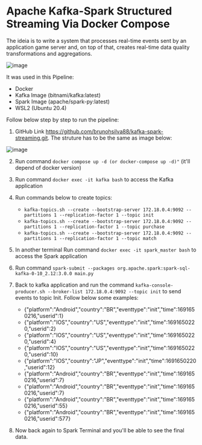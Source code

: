 # Apache Kafka-Spark Structured Streaming Via Docker Compose

The ideia is to write a system that processes real-time events sent by an application game server and,  on top of that, creates real-time data quality transformations and aggregations.

  ![image](https://github.com/brunohsilva88/kafka-spark-streaming/assets/91852282/2c923cb2-2f86-43f0-843b-be3dcf33419a)

It was used in this Pipeline:
 - Docker
 - Kafka Image (bitnami/kafka:latest)
 - Spark Image (apache/spark-py:latest)
 - WSL2 (Ubuntu 20.4)
 
Follow below step by step to run the pipeline:

1. GitHub Link https://github.com/brunohsilva88/kafka-spark-streaming.git. The struture has to be the same as image below:

  ![image](https://github.com/brunohsilva88/kafka-spark-streaming/assets/91852282/717e0f17-fe6f-4745-b369-1fd2884a6dd4)

2. Run command `docker compose up -d (or docker-compose up -d)"` (it'll depend of docker version)

3. Run command `docker exec -it kafka bash` to access the Kafka application

4. Run commands below to create topics:
    - `kafka-topics.sh --create --bootstrap-server 172.18.0.4:9092 --partitions 1 --replication-factor 1 --topic init`
    - `kafka-topics.sh --create --bootstrap-server 172.18.0.4:9092 --partitions 1 --replication-factor 1 --topic purchase`
    - `kafka-topics.sh --create --bootstrap-server 172.18.0.4:9092 --partitions 1 --replication-factor 1 --topic match`
  
5. In another terminal Run command `docker exec -it spark_master bash` to access the Spark application

6. Run command `spark-submit --packages org.apache.spark:spark-sql-kafka-0-10_2.12:3.0.0 main.py`

7. Back to kafka application and run the command `kafka-console-producer.sh --broker-list 172.18.0.4:9092 --topic init` to send events to topic Init. Follow below some examples:
   - {"platform":"Android","country":"BR","eventtype":"init","time":1691650216,"userid":1}
   - {"platform":"IOS","country":"US","eventtype":"init","time":1691650220,"userid":2}
   - {"platform":"IOS","country":"US","eventtype":"init","time":1691650220,"userid":4}
   - {"platform":"IOS","country":"US","eventtype":"init","time":1691650220,"userid":10}
   - {"platform":"IOS","country":"JP","eventtype":"init","time":1691650220,"userid":12}
   - {"platform":"Android","country":"BR","eventtype":"init","time":1691650216,"userid":7}
   - {"platform":"Android","country":"BR","eventtype":"init","time":1691650216,"userid":7}
   - {"platform":"Android","country":"BR","eventtype":"init","time":1691650216,"userid":55}
   - {"platform":"Android","country":"BR","eventtype":"init","time":1691650216,"userid":577}
  
8. Now back again to Spark Terminal and you'll be able to see the final data.
